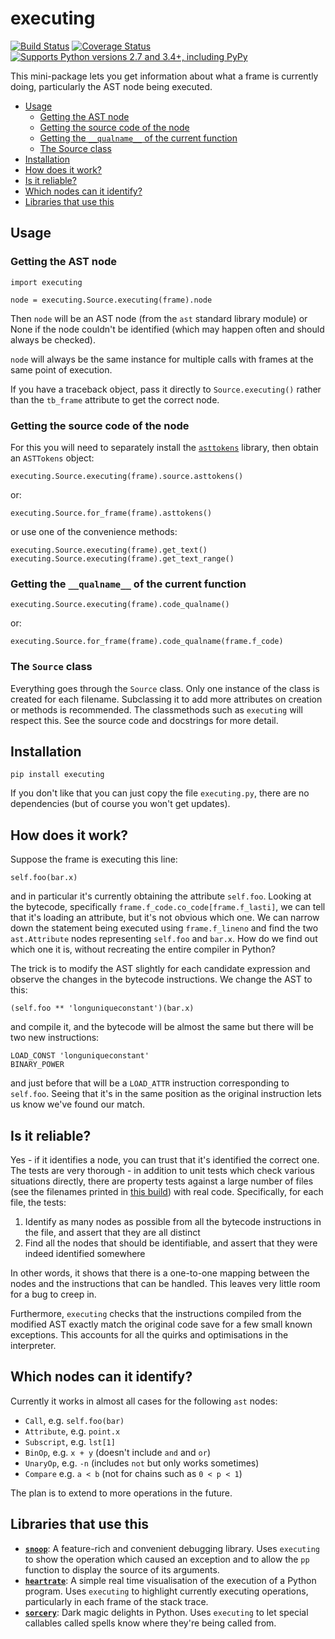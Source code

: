 # executing

[![Build Status](https://travis-ci.org/alexmojaki/executing.svg?branch=master)](https://travis-ci.org/alexmojaki/executing) [![Coverage Status](https://coveralls.io/repos/github/alexmojaki/executing/badge.svg?branch=master)](https://coveralls.io/github/alexmojaki/executing?branch=master) [![Supports Python versions 2.7 and 3.4+, including PyPy](https://img.shields.io/pypi/pyversions/executing.svg)](https://pypi.python.org/pypi/executing)

This mini-package lets you get information about what a frame is currently doing, particularly the AST node being executed.

* [Usage](#usage)
    * [Getting the AST node](#getting-the-ast-node)
    * [Getting the source code of the node](#getting-the-source-code-of-the-node)
    * [Getting the `__qualname__` of the current function](#getting-the-__qualname__-of-the-current-function)
    * [The Source class](#the-source-class)
* [Installation](#installation)
* [How does it work?](#how-does-it-work)
* [Is it reliable?](#is-it-reliable)
* [Which nodes can it identify?](#which-nodes-can-it-identify)
* [Libraries that use this](#libraries-that-use-this)

## Usage

### Getting the AST node

    import executing

    node = executing.Source.executing(frame).node

Then `node` will be an AST node (from the `ast` standard library module) or None if the node couldn't be identified (which may happen often and should always be checked).

`node` will always be the same instance for multiple calls with frames at the same point of execution.

If you have a traceback object, pass it directly to `Source.executing()` rather than the `tb_frame` attribute to get the correct node.

### Getting the source code of the node

For this you will need to separately install the [`asttokens`](https://github.com/gristlabs/asttokens) library, then obtain an `ASTTokens` object:

    executing.Source.executing(frame).source.asttokens()

or:

    executing.Source.for_frame(frame).asttokens()

or use one of the convenience methods:

    executing.Source.executing(frame).get_text()
    executing.Source.executing(frame).get_text_range()

### Getting the `__qualname__` of the current function

    executing.Source.executing(frame).code_qualname()

or:

    executing.Source.for_frame(frame).code_qualname(frame.f_code)

### The `Source` class

Everything goes through the `Source` class. Only one instance of the class is created for each filename. Subclassing it to add more attributes on creation or methods is recommended. The classmethods such as `executing` will respect this. See the source code and docstrings for more detail.

## Installation

    pip install executing

If you don't like that you can just copy the file `executing.py`, there are no dependencies (but of course you won't get updates).

## How does it work?

Suppose the frame is executing this line:

    self.foo(bar.x)

and in particular it's currently obtaining the attribute `self.foo`. Looking at the bytecode, specifically `frame.f_code.co_code[frame.f_lasti]`, we can tell that it's loading an attribute, but it's not obvious which one. We can narrow down the statement being executed using `frame.f_lineno` and find the two `ast.Attribute` nodes representing `self.foo` and `bar.x`. How do we find out which one it is, without recreating the entire compiler in Python?

The trick is to modify the AST slightly for each candidate expression and observe the changes in the bytecode instructions. We change the AST to this:

    (self.foo ** 'longuniqueconstant')(bar.x)
    
and compile it, and the bytecode will be almost the same but there will be two new instructions:

    LOAD_CONST 'longuniqueconstant'
    BINARY_POWER

and just before that will be a `LOAD_ATTR` instruction corresponding to `self.foo`. Seeing that it's in the same position as the original instruction lets us know we've found our match.

## Is it reliable?

Yes - if it identifies a node, you can trust that it's identified the correct one. The tests are very thorough - in addition to unit tests which check various situations directly, there are property tests against a large number of files (see the filenames printed in [this build](https://travis-ci.org/alexmojaki/executing/jobs/557970457)) with real code. Specifically, for each file, the tests:
 
 1. Identify as many nodes as possible from all the bytecode instructions in the file, and assert that they are all distinct
 2. Find all the nodes that should be identifiable, and assert that they were indeed identified somewhere

In other words, it shows that there is a one-to-one mapping between the nodes and the instructions that can be handled. This leaves very little room for a bug to creep in.

Furthermore, `executing` checks that the instructions compiled from the modified AST exactly match the original code save for a few small known exceptions. This accounts for all the quirks and optimisations in the interpreter. 

## Which nodes can it identify?

Currently it works in almost all cases for the following `ast` nodes:
 
 - `Call`, e.g. `self.foo(bar)`
 - `Attribute`, e.g. `point.x`
 - `Subscript`, e.g. `lst[1]`
 - `BinOp`, e.g. `x + y` (doesn't include `and` and `or`)
 - `UnaryOp`, e.g. `-n` (includes `not` but only works sometimes)
 - `Compare` e.g. `a < b` (not for chains such as `0 < p < 1`)

The plan is to extend to more operations in the future.

## Libraries that use this

- **[`snoop`](https://github.com/alexmojaki/snoop)**: A feature-rich and convenient debugging library. Uses `executing` to show the operation which caused an exception and to allow the `pp` function to display the source of its arguments.
- **[`heartrate`](https://github.com/alexmojaki/heartrate)**: A simple real time visualisation of the execution of a Python program. Uses `executing` to highlight currently executing operations, particularly in each frame of the stack trace.
- **[`sorcery`](https://github.com/alexmojaki/sorcery)**: Dark magic delights in Python. Uses `executing` to let special callables called spells know where they're being called from.
